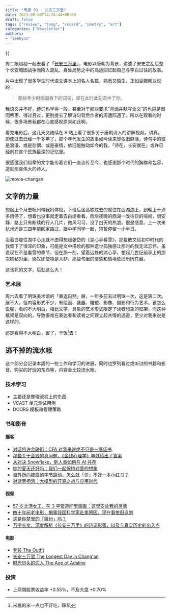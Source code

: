 ```yaml
---
title: "周报 03 - 长安三万里"
date: 2023-08-06T14:24:44+08:00
draft: false
tags: ["review", "tang", "record", "poetry", "art"]
categories: ["Newsletter"]
authors:
- "leehyon"
---
```


{{<audio src="audio/life-live.mp3" caption="♪ 超人 - 五月天" >}}

周二跟超超一起去看了「[长安三万里](https://movie.douban.com/subject/36035676/)」，电影以唐朝为背景，讲述了安史之乱后整个长安城因战争而陷入混乱、身处局势之中的高适回忆起自己与李白过往的故事。

片中出现了很多学生时代语文课本上的名人名篇，熟悉又陌生，正如豆瓣网友说的：

> 那些年少时囫囵吞下的词句，却在此时此刻击中了你。

我语文并不好，诗词也学得一般。甚至对于那些要求“背诵并默写全文”的也只是囫囵吞枣、得过且过，更别提去了解诗句背后作者的周遭际遇了。所以在观看的时候，很多场景我都在心底感叹原来如此啊。

看完电影后，这几天又陆续在 B 站上看了很多关于唐朝诗人的讲解视频。讲真，即使过去已经一千多年了，那个年代发生的故事如今读来却依旧鲜活，诗句中的或是浪漫、或是悲悯、或是豪情，依旧能触动如今的我，「诗在，长安就在」或许已经刻在这个民族最深的记忆里。

很感激我们祖辈的文字能带着它们一直流传至今，也感谢那个时代的胸襟和包容，造就那些伟大的诗人。

![movie-changan](https://images.kohsruhe.com/2024/movie-changan.jpg)

## 文字的力量

想起上个月去杭州带我妈体检，下班后坐高铁过去的就住在西湖边上。到晚上十点多雨停了，想着也没事就走着去白堤看看。雨后夜晚的西湖一改往日的喧闹，很安静，路上只有断续的行人几片，微风习习，没了白天的热浪，很是惬意。上一次来杭州还是三四年前回家路过，跟中学同学一起，短暂停留一小半日。

沿着白堤往湖中心走就不由得想起张岱的《湖心亭看雪》，那篇散文给初中时代的我留下了很深的印象，可能是文中描绘的那种遗世孤独感让那时的我无法忘怀。虽说现在不是看雪的季节，但在那一刻，望着远处的湖心亭，想起几世纪前亭上的那次铺毡对坐，感叹即使物是人非，那些句里的情感和情境依旧历历在目。

这该死的文字，后劲这么大！

### 艺术展

周六去看了明珠美术馆的「重返自然」展，一年多前去过明珠一次，这是第二次。展不大，但内容形式不少，有绘画、装置、雕塑、影像、摄影和行为艺术。该怎么说呢，看的不大明白，相比文字，具象的艺术形式限定了读者想象的框架，而这种框架是双向的，导致很难在表达者和读者之间建立起共情的通道，至少对我来说是这样的。

还是看得不大明白，罢了，干饭[^1]去！

[^1]: 米桃的米一点也不好吃，踩坑

## 逃不掉的流水帐

这个部分会记录本周的一些工作和学习的进展，同时也罗列看过或听过的书籍和影音、购买的好玩的东西等，内容会比较流水账。

### 技术学习

- 主要还是整理流程上的东西
- VCAST 单元测试用例
- DOORS 模板和管理策略

### 书和影音

#### 播客

- [对话特许金融街：CFA 对我来说绝不只是一纸证书](https://podcasts.apple.com/cn/podcast/vol-34-%E5%AF%B9%E8%AF%9D%E7%89%B9%E8%AE%B8%E9%87%91%E8%9E%8D%E8%A1%97-cfa%E5%AF%B9%E6%88%91%E6%9D%A5%E8%AF%B4%E7%BB%9D%E4%B8%8D%E5%8F%AA%E6%98%AF%E4%B8%80%E7%BA%B8%E8%AF%81%E4%B9%A6/id1607724726?i=1000622340653)
- [那些关于金钱的真问题，《金钱心理学》早就给出了答案](https://www.xiaoyuzhoufm.com/episode/64c3311699e1e7669e3716b4)
- [从对决 Snowflake，到人类如何与 AI 共存 ](https://podcasts.apple.com/cn/podcast/%E8%B6%85%E7%BA%A7%E7%8B%AC%E8%A7%92%E5%85%BD-databricks-%E8%81%94%E5%90%88%E5%88%9B%E5%A7%8B%E4%BA%BA-%E4%BB%8E%E5%AF%B9%E5%86%B3-snowflake-%E5%88%B0%E4%BA%BA%E7%B1%BB%E5%A6%82%E4%BD%95%E4%B8%8E-ai-%E5%85%B1%E5%AD%98-s7e21/id1494812579?i=1000622346061)
- [你的夏天还好吗：我们一起保持对善的想象](https://podcasts.apple.com/cn/podcast/vol-189-%E4%BD%A0%E7%9A%84%E5%A4%8F%E5%A4%A9%E8%BF%98%E5%A5%BD%E5%90%97-%E6%88%91%E4%BB%AC%E4%B8%80%E8%B5%B7%E4%BF%9D%E6%8C%81%E5%AF%B9%E5%96%84%E7%9A%84%E6%83%B3%E8%B1%A1/id1482731836?i=1000622986397)
- [海外所向披靡的字节跳动，怎么就「仿」不好一本小红书？](https://podcasts.apple.com/cn/podcast/s7e22-%E6%B5%B7%E5%A4%96%E6%89%80%E5%90%91%E6%8A%AB%E9%9D%A1%E7%9A%84%E5%AD%97%E8%8A%82%E8%B7%B3%E5%8A%A8-%E6%80%8E%E4%B9%88%E5%B0%B1-%E4%BB%BF-%E4%B8%8D%E5%A5%BD%E4%B8%80%E6%9C%AC%E5%B0%8F%E7%BA%A2%E4%B9%A6/id1494812579?i=1000623162738)
- [对话贾扬清：大模型的开源之战与应用时代](https://podcasts.apple.com/cn/podcast/e117-%E5%AF%B9%E8%AF%9D%E8%B4%BE%E6%89%AC%E6%B8%85-%E5%A4%A7%E6%A8%A1%E5%9E%8B%E7%9A%84%E5%BC%80%E6%BA%90%E4%B9%8B%E6%88%98%E4%B8%8E%E5%BA%94%E7%94%A8%E6%97%B6%E4%BB%A3-aigc%E7%89%B9%E8%BE%91/id1498541229?i=1000622989392)

#### 视频

- [57 岁北漂女工，在 3 平管道间里画画：这里安放我的灵魂](https://www.bilibili.com/video/BV1aj411d7fj/?spm_id_from=333.999.0.0&vd_source=eadc63ed5819c20aa613f84e76cdecbe)
- [四十年前老电影，揭露我国科学家赴美原因，现在看依旧讽刺](https://www.bilibili.com/video/BV15z4y1x7LA/?spm_id_from=333.999.0.0&vd_source=eadc63ed5819c20aa613f84e76cdecbe)
- [这是你梦里的「徽州」吗？](https://www.bilibili.com/video/BV1CX4y1L7FP/?spm_id_from=333.880.my_history.page.click)
- [万字长文，深度解析《长安三万里》的诗词彩蛋，以及与真实历史的出入点](https://www.bilibili.com/video/BV1ku411V7T8/?spm_id_from=333.337.search-card.all.click)

#### 电影

- [套装 The Outfit](https://movie.douban.com/subject/35372415/)
- [长安三万里 The Longest Day in Chang'an](https://movie.douban.com/subject/36035676/)
- [时光尽头的恋人 The Age of Adaline](https://movie.douban.com/subject/6039412/)

### 投资

- 上两周股票收益率 +0.55%，不及大盘 +0.70%